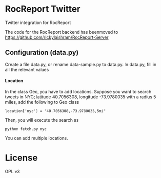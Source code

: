 RocReport Twitter
=================

Twitter integration for RocReport

The code for the RocReport backend has beenmoved to https://github.com/rickylaishram/RocReport-Server

## Configuration (data.py)

Create a file data.py, or rename data-sample.py to data.py.
In data.py, fill in all the relevant values

#### Location
In the class Geo, you have to add locations.
Suppose you want to search tweets in NYC; latitude 40.7056308, longitude -73.9780035 with a radius 5 miles, add the following to Geo class

	location['nyc'] = "40.7056308,-73.9780035,5mi"

Then, you will execute the search as

	python fetch.py nyc

You can add multiple locations.

License
================
GPL v3
